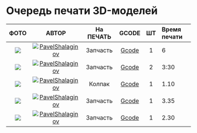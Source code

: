 # Очередь печати 3D-моделей


| ФОТО | АВТОР | На ПЕЧАТЬ | GCODE | ШТ | Время печати |
|:-----:|:-------:|:---------:|:-----:|:---:|:-----------------|
|![](https://github.com/PavelShalaginov/3D-models/blob/master/QUEUE/img/XmotorLeft.png?raw=true)| [![PavelShalaginov](https://avatars0.githubusercontent.com/u/3833771)](https://github.com/PavelShalaginov)       | Запчасть | [Gcode](https://github.com/PavelShalaginov/3D-models/blob/master/QUEUE/Gcodes/XmotorLeft.6h.gcode)| 1 | 6|
|![](https://github.com/PavelShalaginov/3D-models/blob/master/QUEUE/img/Zmotor.png?raw=10)|[![PavelShalaginov](https://avatars0.githubusercontent.com/u/3833771)](https://github.com/PavelShalaginov)       | Запчасть | [Gcode](https://github.com/PavelShalaginov/3D-models/blob/master/QUEUE/Gcodes/Zmotor.gcode)| 2 | 3:30|
| ![](https://github.com/soda-io/3D-models/blob/master/QUEUE/img/cap.png?raw=10)|[![PavelShalaginov](https://avatars0.githubusercontent.com/u/3833771)](https://github.com/PavelShalaginov)       | Колпак| [Gcode](https://raw.githubusercontent.com/soda-io/3D-models/master/QUEUE/Gcodes/cap.gcode?token=3833771__eyJzY29wZSI6IlJhd0Jsb2I6c29kYS1pby8zRC1tb2RlbHMvbWFzdGVyL1FVRVVFL0djb2Rlcy9jYXAuZ2NvZGUiLCJleHBpcmVzIjoxMzk3OTE2MjIxfQ%3D%3D--85ff90770efa13d7f0e913a6749fa518ad5c19fa)| 1|1.10| 
|   ![](https://github.com/soda-io/3D-models/blob/master/QUEUE/img/1.png?raw=10)    |  [![PavelShalaginov](https://avatars0.githubusercontent.com/u/3833771)](https://github.com/PavelShalaginov)       |  Запчасть         |   [Gcode](https://raw.githubusercontent.com/soda-io/3D-models/master/QUEUE/Gcodes/Corners.gcode?token=3833771__eyJzY29wZSI6IlJhd0Jsb2I6c29kYS1pby8zRC1tb2RlbHMvbWFzdGVyL1FVRVVFL0djb2Rlcy9Db3JuZXJzLmdjb2RlIiwiZXhwaXJlcyI6MTM5NzY2NzUyOH0%3D--1eb6a3b7fe6a10559506edfc73a0966fe9b98857)    | 1   |    3.35              |
|![](https://github.com/soda-io/3D-models/blob/master/QUEUE/img/15.png?raw=10)|  [![PavelShalaginov](https://avatars0.githubusercontent.com/u/3833771)](https://github.com/PavelShalaginov)       |  Запчасть         |   [Gcode](https://raw.githubusercontent.com/soda-io/3D-models/master/QUEUE/Gcodes/Y%20Motor.gcode?token=3833771__eyJzY29wZSI6IlJhd0Jsb2I6c29kYS1pby8zRC1tb2RlbHMvbWFzdGVyL1FVRVVFL0djb2Rlcy9ZIE1vdG9yLmdjb2RlIiwiZXhwaXJlcyI6MTM5NzY2OTAwNH0%3D--43ff33da4370c5e2ce8e39fab5a03669b99eeeae)| 1 | 2.30|
